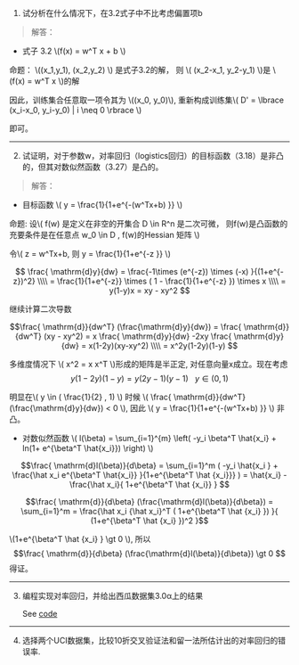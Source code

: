 <script type="text/javascript" src="http://cdn.mathjax.org/mathjax/latest/MathJax.js?config=default"></script>

1. 试分析在什么情况下，在3.2式子中不比考虑偏置项b

>解答：

*  式子 3.2  \\(f(x) = w^T x + b \\)

	
命题： \\((x_1,y_1), (x_2,y_2) \\) 是式子3.2的解， 则 \\( (x_2-x_1, y_2-y_1) \\)是 \\(f(x) = w^T x \\)的解


因此，训练集合任意取一项令其为 \\((x_0, y_0)\\), 重新构成训练集\\( D' = \lbrace  (x_i-x_0, y_i-y_0)  | i \neq  0  \rbrace  \\) 

即可。

---------------------------------------------------------------

2. 试证明，对于参数w，对率回归（logistics回归）的目标函数（3.18）是非凸的，但其对数似然函数（3.27）是凸的。

>解答：

* 目标函数  \\( y = \frac{1}{1+e^{-(w^Tx+b) }} \\)



命题: 设\\( f(w) 是定义在非空的开集合 D \in R^n 是二次可微， 则f(w)是凸函数的充要条件是在任意点 w_0 \in D , f(w)的Hessian 矩阵 \\)

令\\( z = w^Tx+b, 则 y =  \frac{1}{1+e^{-z }} \\)

$$ \frac{ \mathrm{d}y}{dw} =  \frac{-1\times (e^{-z}) \times (-x) }{(1+e^{-z})^2} 
\\\\ = \frac{1}{1+e^{-z}} \times ( 1 - \frac{1}{1+e^{-z} }) \times x 
\\\\ = y(1-y)x  = xy - xy^2
$$

继续计算二次导数

$$\frac{ \mathrm{d}}{dw^T} (\frac{\mathrm{d}y}{dw}) = \frac{ \mathrm{d}}{dw^T} (xy - xy^2)  = x \frac{ \mathrm{d}y}{dw} -2xy \frac{ \mathrm{d}y}{dw} = x(1-2y)(xy-xy^2)
\\\\ = x^2y(1-2y)(1-y)
$$

多维度情况下 \\( x^2  = x x^T \\)形成的矩阵是半正定, 对任意向量x成立。现在考虑 $$y(1-2y)(1-y) = y(2y-1)(y-1)  \ \ \ y \in (0 , 1)$$  

明显在\\( y \in ( \frac{1}{2} , 1) \\)  时候 \\( \frac{ \mathrm{d}}{dw^T} (\frac{\mathrm{d}y}{dw}) < 0 \\), 因此 \\( y = \frac{1}{1+e^{-(w^Tx+b) }} \\) 非凸。


* 对数似然函数 \\( l(\beta) = \sum_{i=1}^{m} \left(  -y_i \beta^T  \hat{x_i}  + ln(1+ e^{\beta^T \hat{x_i}}) \right) \\)

$$\frac{ \mathrm{d}l(\beta)}{d\beta} = \sum_{i=1}^m ( -y_i \hat{x_i } + \frac{\hat x_i e^{\beta^T \hat{x_i}} }{1+e^{\beta^T \hat {x_i}}} )  = \hat{x_i} - \frac{\hat x_i}{ 1+e^{\beta^T \hat {x_i}} } $$

$$\frac{ \mathrm{d}}{d\beta} (\frac{\mathrm{d}l(\beta)}{d\beta}) = \sum_{i=1}^m   = \frac{\hat x_i {\hat x_i}^T ( 1+e^{\beta^T \hat {x_i}  }) }{ (1+e^{\beta^T \hat {x_i} })^2 }$$

\\(1+e^{\beta^T \hat {x_i}   } \gt 0 \\), 所以
$$\frac{ \mathrm{d}}{d\beta} (\frac{\mathrm{d}l(\beta)}{d\beta})  \gt 0 $$
得证。
  
----------------------------------------------------------------------------------------
3. 编程实现对率回归，并给出西瓜数据集3.0α上的结果

	See [code](https://github.com/superwood/machinelearning/tree/master/jiqixuexi-zhouzhihua/code)
	
---------------------------------------------------------------------------------------
4. 选择两个UCI数据集，比较10折交叉验证法和留一法所估计出的对率回归的错误率.